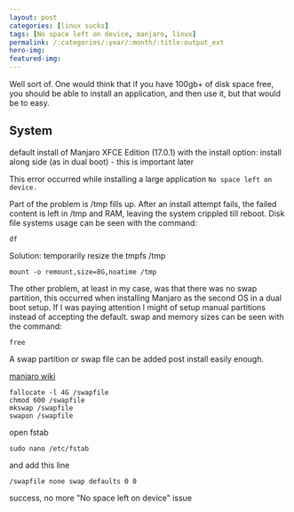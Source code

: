 ```yaml
---
layout: post
categories: [linux sucks]
tags: [No space left on device, manjaro, linux]
permalink: /:categories/:year/:month/:title:output_ext
hero-img:
featured-img:
---
```


Well sort of. One would think that if you have 100gb+ of disk space free, you should be able to install an application, and then use it, but that would be to easy.

## System
default install of Manjaro XFCE Edition (17.0.1) with the install option: install along side (as in dual boot) - this is important later

This error occurred while installing a large application `No space left on device.`

Part of the problem is /tmp fills up. After an install attempt fails, the failed content is left in /tmp and RAM, leaving the system crippled till reboot.
Disk file systems usage can be seen with the command:

```
df
```

Solution: temporarily resize the tmpfs /tmp

```
mount -o remount,size=8G,noatime /tmp
```

The other problem, at least in my case, was that there was no swap partition, this occurred when installing Manjaro as the second OS in a dual boot setup.
If I was paying attention I might of setup manual partitions instead of accepting the default.
swap and memory sizes can be seen with the command:

```
free
```

A swap partition or swap file can be added post install easily enough.

[manjaro wiki](https://wiki.manjaro.org/index.php?title=Add_a_/swapfile)

```
fallocate -l 4G /swapfile
chmod 600 /swapfile
mkswap /swapfile
swapon /swapfile
```
open fstab
```
sudo nano /etc/fstab
```

and add this line

```
/swapfile none swap defaults 0 0
```


success, no more "No space left on device" issue
